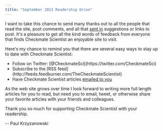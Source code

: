 ```yaml
---
title: "September 2013 Readership Drive"
---
```


I want to take this chance to send many thanks out to all the people that read the site, post comments, and all that [sent in](mailto:comments@checkmatescientist.net) suggestions or links to post. It's a pleasure to get all the kind words of feedback from everyone that finds Checkmate Scientist an enjoyable site to visit.

Here's my chance to remind you that there are several easy ways to stay up to date with Checkmate Scientist:
<ul><li>Follow on Twitter: [@CheckmateSci](https://twitter.com/CheckmateSci)</li><li>Subscribe to the [RSS feed](http://feeds.feedburner.com/TheCheckmateScientist) </li><li>Have Checkmate Scientist articles <a href="http://feedburner.google.com/fb/a/mailverify?uri=TheCheckmateScientist" target="_blank">emailed to you</a> </li></ul>As the web site grows over time I look forward to writing more full length articles for you to read, but need you to email, tweet, or otherwise share your favorite articles with your friends and colleagues.

Thank you so much for supporting Checkmate Scientist with your readership.

-- Paul Krzyzanowski 
